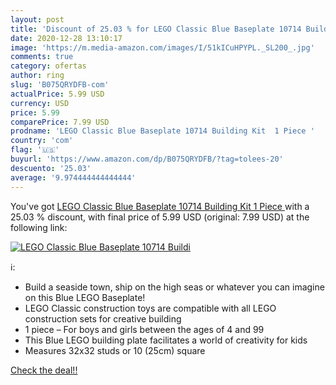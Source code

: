 ```yaml
---
layout: post
title: 'Discount of 25.03 % for LEGO Classic Blue Baseplate 10714 Buildi'
date: 2020-12-28 13:10:17
image: 'https://m.media-amazon.com/images/I/51kICuHPYPL._SL200_.jpg'
comments: true
category: ofertas
author: ring
slug: 'B075QRYDFB-com'
actualPrice: 5.99 USD
currency: USD
price: 5.99
comparePrice: 7.99 USD
prodname: 'LEGO Classic Blue Baseplate 10714 Building Kit  1 Piece '
country: 'com'
flag: '🇺🇸'
buyurl: 'https://www.amazon.com/dp/B075QRYDFB/?tag=tolees-20'
descuento: '25.03'
average: '9.974444444444444'
---
```


You've got [LEGO Classic Blue Baseplate 10714 Building Kit  1 Piece ](https://www.amazon.com/dp/B075QRYDFB/?tag=tolees-20) with a  25.03 % discount, with final price of 5.99 USD (original: 7.99 USD) at the following link:

[![LEGO Classic Blue Baseplate 10714 Buildi](https://m.media-amazon.com/images/I/51kICuHPYPL._SL200_.jpg)](https://www.amazon.com/dp/B075QRYDFB/?tag=tolees-20)

ℹ️:

- Build a seaside town, ship on the high seas or whatever you can imagine on this Blue LEGO Baseplate!
- LEGO Classic construction toys are compatible with all LEGO construction sets for creative building
- 1 piece – For boys and girls between the ages of 4 and 99
- This Blue LEGO building plate facilitates a world of creativity for kids
- Measures 32x32 studs or 10 (25cm) square

[Check the deal!!](https://www.amazon.com/dp/B075QRYDFB/?tag=tolees-20)
